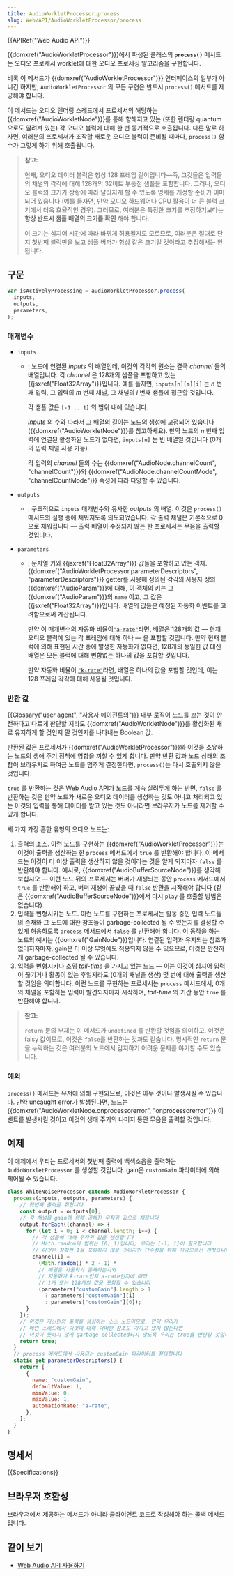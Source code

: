 ```yaml
---
title: AudioWorkletProcessor.process
slug: Web/API/AudioWorkletProcessor/process
---
```


{{APIRef("Web Audio API")}}

{{domxref("AudioWorkletProcessor")}}에서 파생된 클래스의 **`process()`** 메서드는 오디오 프로세서 worklet에 대한 오디오 프로세싱 알고리즘을 구현합니다.

비록 이 메서드가 {{domxref("AudioWorkletProcessor")}} 인터페이스의 일부가 아니긴 하지만, `AudioWorkletProcessor` 의 모든 구현은 반드시 `process()` 메서드를 제공해야 합니다.

이 메서드는 오디오 렌더링 스레드에서 프로세서의 해당하는 {{domxref("AudioWorkletNode")}}를 통해 향해지고 있는 (또한 렌더링 quantum으로도 알려져 있는) 각 오디오 블럭에 대해 한 번 동기적으로 호출됩니다. 다른 말로 하자면, 여러분의 프로세서가 조작할 새로운 오디오 블럭이 준비될 때마다, `process()` 함수가 그렇게 하기 위해 호출됩니다.

> **참고:**
>
> 현재, 오디오 데이터 블럭은 항상 128 프레임
> 길이입니다—즉, 그것들은 입력들의 채널의 각각에 대해
> 128개의 32비트 부동점 샘플을 포함합니다. 그러나, 오디오 블럭의 크기가 상황에 따라
> 달라지게 할 수 있도록 명세를 개정할 준비가 이미 되어 있습니다
> (예를 들자면, 만약 오디오 하드웨어나 CPU 활용이
> 더 큰 블럭 크기에서 더욱 효율적인 경우). 그러므로,
> 여러분은 특정한 크기를 추정하기보다는 **항상 반드시 샘플 배열의 크기를 확인** 해야 합니다.
>
> 이 크기는 심지어 시간에 따라 바뀌게 허용될지도 모르므로,
> 여러분은 절대로 단지 첫번째 블럭만을 보고 샘플 버퍼가 항상 같은 크기일 것이라고 추정해서는 안 됩니다.

## 구문

```js
var isActivelyProcessing = audioWorkletProcessor.process(
  inputs,
  outputs,
  parameters,
);
```

### 매개변수

- `inputs`

  - : 노드에 연결된 _inputs_ 의 배열인데, 이것의 각각의 원소는 결국 _channel_ 들의 배열입니다. 각 _channel_ 은 128개의 샘플을 포함하고 있는 {{jsxref("Float32Array")}}입니다. 예를 들자면, `inputs[n][m][i]` 는 _n_ 번째 입력, 그 입력의 _m_ 번째 채널, 그 채널의 _i_ 번째 샘플에 접근할 것입니다.

    각 샘플 값은 `[-1 .. 1]` 의 범위 내에 있습니다.

    _inputs_ 의 수와 따라서 그 배열의 길이는 노드의 생성에 고정되어 있습니다 ({{domxref("AudioWorkletNode")}}를 참고하세요). 만약 노드의 _n_ 번째 입력에 연결된 활성화된 노드가 없다면, `inputs[n]` 는 빈 배열일 것입니다 (0개의 입력 채널 사용 가능).

    각 입력의 _channel_ 들의 수는 {{domxref("AudioNode.channelCount", "channelCount")}}와 {{domxref("AudioNode.channelCountMode", "channelCountMode")}} 속성에 따라 다양할 수 있습니다.

- `outputs`
  - : 구조적으로 `inputs` 매개변수와 유사한 _outputs_ 의 배열. 이것은 `process()` 메서드의 실행 중에 채워지도록 의도되었습니다. 각 출력 채널은 기본적으로 0으로 채워집니다 — 출력 배열이 수정되지 않는 한 프로세서는 무음을 출력할 것입니다.
- `parameters`

  - : 문자열 키와 {{jsxref("Float32Array")}} 값들을 포함하고 있는 객체. {{domxref("AudioWorkletProcessor.parameterDescriptors", "parameterDescriptors")}} getter를 사용해 정의된 각각의 사용자 정의 {{domxref("AudioParam")}}에 대해, 이 객체의 키는 그 {{domxref("AudioParam")}}의 `name` 이고, 그 값은 {{jsxref("Float32Array")}}입니다. 배열의 값들은 예정된 자동화 이벤트를 고려함으로써 계산됩니다.

    만약 이 매개변수의 자동화 비율이[`"a-rate"`](/ko/docs/Web/API/AudioParam#a-rate)라면, 배열은 128개의 값 — 현재 오디오 블럭에 있는 각 프레임에 대해 하나 — 을 포함할 것입니다. 만약 현재 블럭에 의해 표현된 시간 중에 발생한 자동화가 없다면, 128개의 동일한 값 대신 배열은 모든 블럭에 대해 변함없는 하나의 값을 포함할 것입니다.

    만약 자동화 비율이 [`"k-rate"`](/ko/docs/Web/API/AudioParam#k-rate)라면, 배열은 하나의 값을 포함할 것인데, 이는 128 프레임 각각에 대해 사용될 것입니다.

### 반환 값

{{Glossary("user agent", "사용자 에이전트의")}} 내부 로직이 노드를 끄는 것이 안전하다고 다르게 판단할 지라도 {{domxref("AudioWorkletNode")}}를 활성화된 채로 유지하게 할 것인지 말 것인지를 나타내는 Boolean 값.

반환된 값은 프로세서가 {{domxref("AudioWorkletProcessor")}}와 이것을 소유하는 노드의 생애 주기 정책에 영향을 끼칠 수 있게 합니다. 만약 반환 값과 노드 상태의 조합이 브라우저로 하여금 노드를 멈추게 결정한다면, `process()`는 다시 호출되지 않을 것입니다.

`true` 를 반환하는 것은 Web Audio API가 노드를 계속 살려두게 하는 반면, `false` 를 반환하는 것은 만약 노드가 새로운 오디오 데이터를 생성하는 것도 아니고 처리되고 있는 이것의 입력을 통해 데이터를 받고 있는 것도 아니라면 브라우저가 노드를 제거할 수 있게 합니다.

세 가지 가장 흔한 유형의 오디오 노드는:

1. 출력의 소스. 이런 노드를 구현하는 {{domxref("AudioWorkletProcessor")}}는 이것이 출력을 생산하는 한 `process` 메서드에서 `true` 를 반환해야 합니다. 이 메서드는 이것이 더 이상 출력을 생산하지 않을 것이라는 것을 알게 되지마자 `false` 를 반환해야 합니다. 예시로, {{domxref("AudioBufferSourceNode")}}를 생각해 보십시오 — 이런 노드 뒤의 프로세서는 버퍼가 재생되는 동안 `process` 메서드에서 `true` 를 반환해야 하고, 버퍼 재생이 끝났을 때 `false` 반환을 시작해야 합니다 (같은 {{domxref("AudioBufferSourceNode")}}에서 다시 `play` 를 호출할 방법은 없습니다).
2. 입력을 변형시키는 노드. 이런 노드를 구현하는 프로세서는 활동 중인 입력 노드들의 존재와 그 노드에 대한 참조들이 garbage-collected 될 수 있는지를 결정할 수 있게 허용하도록 `process` 메서드에서 `false` 를 반환해야 합니다. 이 동작을 하는 노드의 예시는 {{domxref("GainNode")}}입니다. 연결된 입력과 유지되는 참조가 없어지자마자, gain은 더 이상 무엇에도 적용되지 않을 수 있으므로, 이것은 안전하게 garbage-collected 될 수 있습니다.
3. 입력을 변형시키나 소위 _tail-time_ 을 가지고 있는 노드 — 이는 이것이 심지어 입력이 끊기거나 활동이 없는 후일지라도 (0개의 채널을 생산) 몇 번에 대해 출력을 생산할 것임을 의미합니다. 이런 노드를 구현하는 프로세서는 `process` 메서드에서, 0개의 채널을 포함하는 입력이 발견되자마자 시작하며, _tail-time_ 의 기간 동안 `true` 를 반환해야 합니다.

> **참고:**
>
> `return` 문의 부재는 이 메서드가 `undefined` 를 반환할 것임을 의미하고, 이것은 falsy 값이므로, 이것은 `false`를 반환하는 것과도 같습니다.
> 명시적인 `return` 문을 누락하는 것은 여러분의 노드에서 감지하기 어려운 문제를 야기할 수도 있습니다.

### 예외

`process()` 메서드는 유저에 의해 구현되므로, 이것은 아무 것이나 발생시킬 수 있습니다. 만약 uncaught error가 발생된다면, 노드는 {{domxref("AudioWorkletNode.onprocessorerror", "onprocessorerror")}} 이벤트를 발생시킬 것이고 이것의 생애 주기의 나머지 동안 무음을 출력할 것입니다.

## 예제

이 예제에서 우리는 프로세서의 첫번째 출력에 백색소음을 출력하는 `AudioWorkletProcessor` 를 생성할 것입니다. gain은 `customGain` 파라미터에 의해 제어될 수 있습니다.

```js
class WhiteNoiseProcessor extends AudioWorkletProcessor {
  process(inputs, outputs, parameters) {
    // 첫번째 출력을 취합니다
    const output = outputs[0];
    // 각 채널을 gain에 의해 곱해진 무작위 값으로 채웁니다
    output.forEach((channel) => {
      for (let i = 0; i < channel.length; i++) {
        // 각 샘플에 대해 무작위 값을 생성합니다
        // Math.random의 범위는 [0; 1)입니다; 우리는 [-1; 1]이 필요합니다
        // 이것은 정확한 1을 포함하지 않을 것이지만 단순성을 위해 지금으로선 괜찮습니다
        channel[i] =
          (Math.random() * 2 - 1) *
          // 배열은 자동화가 존재하는지와
          // 자동화가 k-rate인지 a-rate인지에 따라
          // 1개 또는 128개의 값을 포함할 수 있습니다
          (parameters["customGain"].length > 1
            ? parameters["customGain"][i]
            : parameters["customGain"][0]);
      }
    });
    // 이것은 자신만의 출력을 생성하는 소스 노드이므로, 만약 우리가
    // 메인 스레드에서 이것에 대해 어떠한 참조도 가지고 있지 않는다면
    // 이것이 뜻하지 않게 garbage-collected되지 않도록 우리는 true를 반환할 것입니다
    return true;
  }
  // process 메서드에서 사용되는 customGain 파라미터를 정의합니다
  static get parameterDescriptors() {
    return [
      {
        name: "customGain",
        defaultValue: 1,
        minValue: 0,
        maxValue: 1,
        automationRate: "a-rate",
      },
    ];
  }
}
```

## 명세서

{{Specifications}}

## 브라우저 호환성

브라우저에서 제공하는 메서드가 아니라 클라이언트 코드로 작성해야 하는 콜백 메서드입니다.

## 같이 보기

- [Web Audio API 사용하기](/ko/docs/Web/API/Web_Audio_API/Using_Web_Audio_API)
